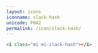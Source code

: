 ```yaml
---
layout: icons
iconname: slack-hash
unicode: F0A2
permalink: /icon/slack-hash/
---
```


``` html
<i class="mi mi-slack-hash"></i>
```
